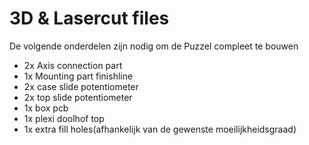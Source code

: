 # 3D & Lasercut files
De volgende onderdelen zijn nodig om de Puzzel compleet te bouwen
* 2x Axis connection part 
* 1x Mounting part finishline
* 2x case slide potentiometer
* 2x top slide potentiometer
* 1x box pcb
* 1x plexi doolhof top
* 1x extra fill holes(afhankelijk van de gewenste moeilijkheidsgraad) 
